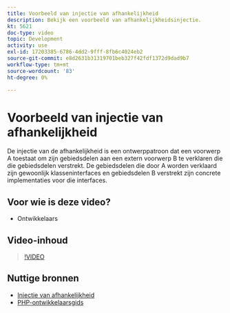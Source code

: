```yaml
---
title: Voorbeeld van injectie van afhankelijkheid
description: Bekijk een voorbeeld van afhankelijkheidsinjectie.
kt: 5621
doc-type: video
topic: Development
activity: use
exl-id: 17203385-6786-4dd2-9fff-8fb6c4024eb2
source-git-commit: e8d2631b31319701beb327f42fdf1372d9dad9b7
workflow-type: tm+mt
source-wordcount: '83'
ht-degree: 0%

---
```


# Voorbeeld van injectie van afhankelijkheid

De injectie van de afhankelijkheid is een ontwerppatroon dat een voorwerp A toestaat om zijn gebiedsdelen aan een extern voorwerp B te verklaren die die gebiedsdelen verstrekt. De gebiedsdelen die door A worden verklaard zijn gewoonlijk klasseninterfaces en gebiedsdelen B verstrekt zijn concrete implementaties voor die interfaces.

## Voor wie is deze video?

- Ontwikkelaars

## Video-inhoud

>[!VIDEO](https://video.tv.adobe.com/v/35799?quality=12&learn=on)

## Nuttige bronnen

- [Injectie van afhankelijkheid](https://developer.adobe.com/commerce/php/development/components/dependency-injection/)
- [PHP-ontwikkelaarsgids](https://developer.adobe.com/commerce/php/development/)
